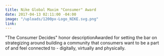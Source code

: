 ```yaml
---
title: Nike Global Maxim "Consumer" Award
date: 2017-04-13 02:11:00 -04:00
image: "/uploads/1200px-Logo_NIKE.svg.png"
link: 
---
```


"The Consumer Decides" honor descriptionAwarded for setting the bar on strategizing around building a community that consumers want to be a part of and feel connected to - digitally, virtually and physically. 